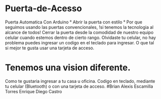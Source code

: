 # Puerta-de-Acesso
Puerta Automatica Con Arduino
° Abrir la puerta con estilo °
Por que seguimos usando las puertas convencionales, !si tenemos la tecnologia al alcance de todos!
Cerrar la puerta desde la comodidad de nuestro equipo celular cuando estemos dentro de cierto rango.
Olvidaste tu celular, no hay problema puedes ingresar un codigo en el teclado para ingresar.
O que tal si mejor te gusta usar una tarjeta de acceso. 
# Tenemos una vision diferente. 
Como te gustaria ingresar a tu casa u oficina.
Codigo en teclado, mediante tu celular (Bluetooth) o con una tarjeta de acceso.
#Brian Alexis Escamilla Torres  Enrique Diego Castro

